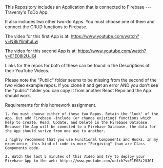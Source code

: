 This Repository includes an Application that is connected to Firebase --- Traversy's ToDo App.

It also includes two other two-do Apps. You must choose one of them and connect the CRUD functions to Firebase. 


The video for this first App is at: https://www.youtube.com/watch?v=N8kYlimhuLw


The video for this second App is at: https://www.youtube.com/watch?v=E1E08i2UJGI


Links for the repos for both of these can be found in the Descriptions of their YouTube Videos. 

Please note the "Public" folder seems to be missing from the second of the two video example repos. If you clone it and get an error AND you don't see the "public" folder you can copy it from another React Repo and the App should work. 

Requirements for this homework assignment. 

    1. You must choose either of these two Repos. Retain the "look" of the App. But add Firebase -include (or change existing) functions which help to Create, Read, Update, and Delete in the Firebase Database.  Becasue the App will be conncted to a Firebase Database, the data for the App should surive from one use to another. 

    I highly recommend that you use Functional Components and Hooks. In my experience, this kind of code is more "Forgiving" than are Class Components code. 

    2. Watch the last 5 minutes of this Video and try to deploy your Firebase App to the web: https://www.youtube.com/watch?v=E1E08i2UJGI

